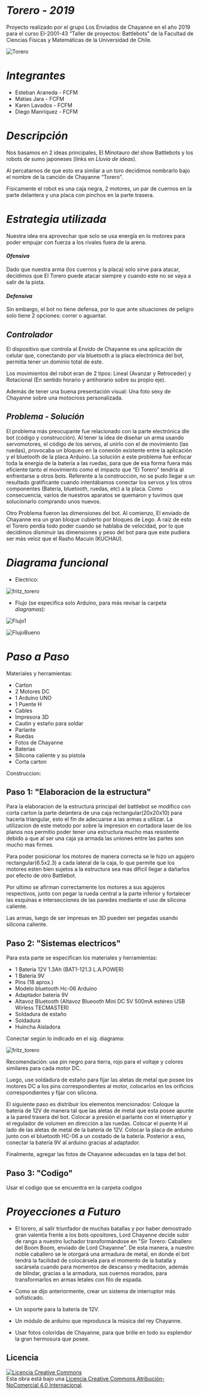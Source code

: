﻿# *Torero - 2019* #
Proyecto realizado por el grupo Los Enviados de Chayanne en el año 2019 para el curso EI-2001-43 “Taller de proyectos: Battlebots” de la Facultad de Ciencias Físicas y Matemáticas de la Universidad de Chile.

![Torero](/multimedia/Torero.JPG)



# *Integrantes* #
- Esteban Araneda - FCFM
- Matias Jara - FCFM
- Karen Lavados - FCFM
- Diego Manríquez - FCFM


# *Descripción* #

Nos basamos en 2 ideas principales, El Minotauro del show Battlebots y los robots de sumo japoneses (links en _Lluvia de ideas_). 

Al percatarnos de que esto era similar a un toro decidimos nombrarlo bajo el nombre de la canción de Chayanne “Torero”.

Físicamente el robot es una caja negra, 2 motores, un par de cuernos en la parte delantera y una placa con pinchos en la parte trasera.


# *Estrategia utilizada* #

Nuestra idea era aprovechar que solo se usa energía en lo motores para poder empujar con fuerza a los rivales fuera de la arena.

#### *Ofensiva*

Dado que nuestra arma (los cuernos y la placa) solo sirve para atacar, decidimos que El Torero puede atacar siempre y cuando este no se vaya a salir de la pista.


#### *Defensiva*

Sin embargo, el bot no tiene defensa, por lo que ante situaciones de peligro solo tiene 2 opciones: correr o aguantar.

## *Controlador*

El dispositivo que controla al Envido de Chayanne es una aplicación de celular que, conectando por vía bluetooth a la placa electrónica del bot, permitía tener un dominio total de este.

Los movimientos del robot eran de 2 tipos: Lineal (Avanzar y Retroceder) y Rotacional (En sentido horario y antihorario sobre su propio eje).

Además de tener una buena presentación visual: Una foto sexy de Chayanne sobre una motocross personalizada.


## *Problema - Solución*

El problema más preocupante fue relacionado con la parte electrónica dle bot (código y construcción). Al tener la idea de diseñar un arma usando servomotores, el código de los servos, al unirlo con el de movimiento (las ruedas), provocaba un bloqueo en la conexión existente entre la aplicación y el bluetooth de la placa Arduino. La solución a este problema fue enfocar toda la energía de la batería a las ruedas, para que de esa forma fuera más eficiente tanto el movimiento como el impacto que “El Torero” tendría al enfrentarse a otros bots. Referente a la construcción, no se pudo llegar a un resultado gratificante cuando intentábamos conectar los servos y los otros componentes (Batería, bluetooth, ruedas, etc) a la placa. Como consecuencia, varios de nuestros aparatos se quemaron y tuvimos que solucionarlo comprando unos nuevos.

Otro Problema fueron las dimensiones del bot. Al comienzo, El enviado de Chayanne era un gran bloque cubierto por bloques de Lego. A raíz de esto el Torero perdía todo poder cuando se hablaba de velocidad, por lo que decidimos disminuir las dimensiones y peso del bot para que este pudiera ser más veloz que el Rasho Macuin (KUCHAU).

# *Diagrama funcional* #

- Electrico:

![fritz_torero](/diagrama/fritz_torero.jpeg)

- Flujo (se especifica solo Arduino, para más revisar la carpeta _diagramas_):

![Flujo1](/diagrama/Flujo1.jpeg)

![FlujoBueno](/diagrama/FlujoBueno.jpeg)

# *Paso a Paso* #

Materiales y herramientas:

- Carton
- 2 Motores DC
- 1 Arduino UNO
- 1 Puente H
- Cables
- Impresora 3D
- Cautin y estaño para soldar
- Parlante
- Ruedas
- Fotos de Chayanne
- Baterias
- Silicona caliente y su pistola
- Corta carton

Construccion:

## Paso 1: "Elaboracion de la estructura"

Para la elaboracion de la estructura principal del battlebot se modifico con corta carton la parte delantera de una caja rectangular(20x20x10)  para hacerla triangular, esto el fin de adecuarse a las armas a utilizar. La utilizacion de este metodo por sobre la impresion en cortadora laser de los planos nos permitio poder tener una estructura mucho mas resistente debido a que al ser una caja ya armada las uniones entre las partes son mucho mas firmes.

Para poder posicionar los motores de manera correcta se le hizo un agujero rectangular(6.5x2.3) a cada lateral de la caja, lo que permite que los motores esten bien sujetos a la estructura sea mas dificil llegar a dañarlos por efecto de otro Battlebot.

Por ultimo se afirman correctamente los motores a sus agujeros respectivos, junto con pegar la rueda central a la parte inferior y fortalecer las esquinas e intersecciones de las paredes mediante el uso de silicona caliente.

Las armas, luego de ser impresas en 3D pueden ser pegadas usando silicona caliente.

## Paso 2: "Sistemas electricos"

Para esta parte se especifican los materiales y herramientas:

- 1 Batería 12V 1.3Ah (BAT1-121.3 L.A.POWER)
- 1 Batería 9V
- Pins (18 aprox.)
- Modelo bluetooth Hc-06 Arduino
- Adaptador batería 9V
- Altavoz Bluetooth (Altavoz Blueooth Mini DC 5V 500mA estéreo USB Wirless TECMASTER)
- Soldadura de estaño
- Soldadura
- Huincha Aisladora


Conectar según lo indicado en el sig. diagrama:

![fritz_torero](/diagrama/fritz_torero.jpeg)

Recomendación: use pin negro para tierra, rojo para el voltaje y colores similares para cada motor DC. 

Luego, use soldadura de estaño para fijar las aletas de metal que posee los motores DC a los pins correspondientes al motor, colocarlos en los orificios correspondientes y fijar con silicona.

El siguiente paso es distribuir los elementos mencionados: Coloque la batería de 12V de manera tal que las aletas de metal que esta posee apunte a la pared trasera del bot. Colocar a presión el parlante con el interruptor y el regulador de volumen en dirección a las ruedas. Colocar el puente H al lado de las aletas de metal de la batería de 12V. Colocar la placa de arduino junto con el bluetooth HC-06 a un costado de la batería. Posterior a eso, conectar la batería 9V al arduino gracias al adaptador.

Finalmente, agregar las fotos de Chayanne adecuadas en la tapa del bot.

## Paso 3: "Codigo"

Usar el codigo que se encuentra en la carpeta _codigos_

# *Proyecciones a Futuro* #

-  El torero, al salir triunfador de muchas batallas y por haber demostrado gran valentía frente a los bots opositores, Lord Chayanne decide subir de rango a nuestro luchador transformándose en "Sir Torero: Caballero del Boom Boom, enviado de Lord Chayanne". De esta manera, a nuestro noble caballero se le otorgará una armadura de metal, en donde el bot tendrá la facilidad de colocársela para el momento de la batalla y sacársela cuando para momentos de descanso y meditación, además de blindar, gracias a la armadura, sus cuernos morados, para transformarlos en armas letales con filo de espada.

-  Como se dijo anteriormente, crear un sistema de interruptor más sofisticado.

- Un soporte para la batería de 12V.

- Un módulo de arduino que reprodusca la música del rey Chayanne.

- Usar fotos coloridas de Chayanne, para que brille en todo su esplendor la gran hermosura que posee.

## Licencia
<a rel="license" href="http://creativecommons.org/licenses/by-nc/4.0/"><img alt="Licencia Creative Commons" style="border-width:0" src="https://i.creativecommons.org/l/by-nc/4.0/88x31.png" /></a><br />Esta obra está bajo una <a rel="license" href="http://creativecommons.org/licenses/by-nc/4.0/">Licencia Creative Commons Atribución-NoComercial 4.0 Internacional</a>.
